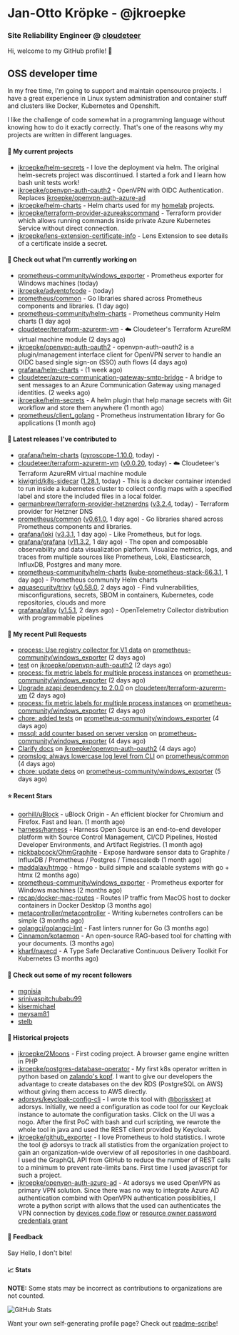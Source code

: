 # Jan-Otto Kröpke - @jkroepke
### Site Reliability Engineer @ [cloudeteer](https://cloudeteer.de/)

Hi, welcome to my GitHub profile! 👋

## OSS developer time
In my free time, I'm going to support and maintain opensource projects. I have a great experience in Linux system administration and container stuff and clusters like Docker, Kubernetes and Openshift.

I like the challenge of code somewhat in a programming language without knowing how to do it exactly correctly. That's one of the reasons why my projects are written in different languages.

#### 🌱 My current projects
- [jkroepke/helm-secrets](https://github.com/jkroepke/helm-secrets) - I love the deployment via helm. The original helm-secrets project was discontinued. I started a fork and I learn how bash unit tests work!
- [jkroepke/openvpn-auth-oauth2](https://github.com/jkroepke/openvpn-auth-oauth2) - OpenVPN with OIDC Authentication. Replaces  [jkroepke/openvpn-auth-azure-ad](https://github.com/jkroepke/openvpn-auth-azure-ad) 
- [jkroepke/helm-charts](https://github.com/jkroepke/helm-charts) - Helm charts used for my [homelab](https://github.com/jkroepke/homelab) projects.
- [jkroepke/terraform-provider-azureakscommand](https://github.com/jkroepke/terraform-provider-azureakscommand) - Terraform provider which allows running commands inside private Azure Kubernetes Service without direct connection.
- [jkroepke/lens-extension-certificate-info](https://github.com/jkroepke/lens-extension-certificate-info) - Lens Extension to see details of a certificate inside a secret.

#### 👷 Check out what I'm currently working on

- [prometheus-community/windows_exporter](https://github.com/prometheus-community/windows_exporter) - Prometheus exporter for Windows machines (today)
- [jkroepke/adventofcode](https://github.com/jkroepke/adventofcode) -  (today)
- [prometheus/common](https://github.com/prometheus/common) - Go libraries shared across Prometheus components and libraries. (1 day ago)
- [prometheus-community/helm-charts](https://github.com/prometheus-community/helm-charts) - Prometheus community Helm charts (1 day ago)
- [cloudeteer/terraform-azurerm-vm](https://github.com/cloudeteer/terraform-azurerm-vm) - ☁️ Cloudeteer&#39;s Terraform AzureRM virtual machine module (2 days ago)
- [jkroepke/openvpn-auth-oauth2](https://github.com/jkroepke/openvpn-auth-oauth2) - openvpn-auth-oauth2 is a plugin/management interface client for OpenVPN server to handle an OIDC based single sign-on (SSO) auth flows (4 days ago)
- [grafana/helm-charts](https://github.com/grafana/helm-charts) -  (1 week ago)
- [cloudeteer/azure-communication-gateway-smtp-bridge](https://github.com/cloudeteer/azure-communication-gateway-smtp-bridge) - A bridge to sent messages to an Azure Communication Gateway using managed identities. (2 weeks ago)
- [jkroepke/helm-secrets](https://github.com/jkroepke/helm-secrets) - A helm plugin that help manage secrets with Git workflow and store them anywhere (1 month ago)
- [prometheus/client_golang](https://github.com/prometheus/client_golang) - Prometheus instrumentation library for Go applications (1 month ago)

#### 🔭 Latest releases I've contributed to

- [grafana/helm-charts](https://github.com/grafana/helm-charts) ([pyroscope-1.10.0](https://github.com/grafana/helm-charts/releases/tag/pyroscope-1.10.0), today) - 
- [cloudeteer/terraform-azurerm-vm](https://github.com/cloudeteer/terraform-azurerm-vm) ([v0.0.20](https://github.com/cloudeteer/terraform-azurerm-vm/releases/tag/v0.0.20), today) - ☁️ Cloudeteer&#39;s Terraform AzureRM virtual machine module
- [kiwigrid/k8s-sidecar](https://github.com/kiwigrid/k8s-sidecar) ([1.28.1](https://github.com/kiwigrid/k8s-sidecar/releases/tag/1.28.1), today) - This is a docker container intended to run inside a kubernetes cluster to collect config maps with a specified label and store the included files in a local folder.
- [germanbrew/terraform-provider-hetznerdns](https://github.com/germanbrew/terraform-provider-hetznerdns) ([v3.2.4](https://github.com/germanbrew/terraform-provider-hetznerdns/releases/tag/v3.2.4), today) - Terraform provider for Hetzner DNS
- [prometheus/common](https://github.com/prometheus/common) ([v0.61.0](https://github.com/prometheus/common/releases/tag/v0.61.0), 1 day ago) - Go libraries shared across Prometheus components and libraries.
- [grafana/loki](https://github.com/grafana/loki) ([v3.3.1](https://github.com/grafana/loki/releases/tag/v3.3.1), 1 day ago) - Like Prometheus, but for logs.
- [grafana/grafana](https://github.com/grafana/grafana) ([v11.3.2](https://github.com/grafana/grafana/releases/tag/v11.3.2), 1 day ago) - The open and composable observability and data visualization platform. Visualize metrics, logs, and traces from multiple sources like Prometheus, Loki, Elasticsearch, InfluxDB, Postgres and many more. 
- [prometheus-community/helm-charts](https://github.com/prometheus-community/helm-charts) ([kube-prometheus-stack-66.3.1](https://github.com/prometheus-community/helm-charts/releases/tag/kube-prometheus-stack-66.3.1), 1 day ago) - Prometheus community Helm charts
- [aquasecurity/trivy](https://github.com/aquasecurity/trivy) ([v0.58.0](https://github.com/aquasecurity/trivy/releases/tag/v0.58.0), 2 days ago) - Find vulnerabilities, misconfigurations, secrets, SBOM in containers, Kubernetes, code repositories, clouds and more
- [grafana/alloy](https://github.com/grafana/alloy) ([v1.5.1](https://github.com/grafana/alloy/releases/tag/v1.5.1), 2 days ago) - OpenTelemetry Collector distribution with programmable pipelines

#### 🔨 My recent Pull Requests

- [process: Use registry collector for V1 data](https://github.com/prometheus-community/windows_exporter/pull/1805) on [prometheus-community/windows_exporter](https://github.com/prometheus-community/windows_exporter) (2 days ago)
- [test](https://github.com/jkroepke/openvpn-auth-oauth2/pull/364) on [jkroepke/openvpn-auth-oauth2](https://github.com/jkroepke/openvpn-auth-oauth2) (2 days ago)
- [process: fix metric labels for multiple process instances](https://github.com/prometheus-community/windows_exporter/pull/1804) on [prometheus-community/windows_exporter](https://github.com/prometheus-community/windows_exporter) (2 days ago)
- [Upgrade azapi dependency to 2.0.0](https://github.com/cloudeteer/terraform-azurerm-vm/pull/45) on [cloudeteer/terraform-azurerm-vm](https://github.com/cloudeteer/terraform-azurerm-vm) (2 days ago)
- [process: fix metric labels for multiple process instances](https://github.com/prometheus-community/windows_exporter/pull/1803) on [prometheus-community/windows_exporter](https://github.com/prometheus-community/windows_exporter) (2 days ago)
- [chore: added tests](https://github.com/prometheus-community/windows_exporter/pull/1800) on [prometheus-community/windows_exporter](https://github.com/prometheus-community/windows_exporter) (4 days ago)
- [mssql: add counter based on server version](https://github.com/prometheus-community/windows_exporter/pull/1799) on [prometheus-community/windows_exporter](https://github.com/prometheus-community/windows_exporter) (4 days ago)
- [Clarify docs](https://github.com/jkroepke/openvpn-auth-oauth2/pull/362) on [jkroepke/openvpn-auth-oauth2](https://github.com/jkroepke/openvpn-auth-oauth2) (4 days ago)
- [promslog: always lowercase log level from CLI](https://github.com/prometheus/common/pull/728) on [prometheus/common](https://github.com/prometheus/common) (4 days ago)
- [chore: update deps](https://github.com/prometheus-community/windows_exporter/pull/1796) on [prometheus-community/windows_exporter](https://github.com/prometheus-community/windows_exporter) (5 days ago)

#### ⭐ Recent Stars

- [gorhill/uBlock](https://github.com/gorhill/uBlock) - uBlock Origin - An efficient blocker for Chromium and Firefox. Fast and lean. (1 month ago)
- [harness/harness](https://github.com/harness/harness) - Harness Open Source is an end-to-end developer platform with Source Control Management, CI/CD Pipelines, Hosted Developer Environments, and Artifact Registries. (1 month ago)
- [nickbabcock/OhmGraphite](https://github.com/nickbabcock/OhmGraphite) - Expose hardware sensor data to Graphite / InfluxDB / Prometheus / Postgres / Timescaledb (1 month ago)
- [maddalax/htmgo](https://github.com/maddalax/htmgo) - htmgo - build simple and scalable systems with go &#43; htmx (2 months ago)
- [prometheus-community/windows_exporter](https://github.com/prometheus-community/windows_exporter) - Prometheus exporter for Windows machines (2 months ago)
- [recap/docker-mac-routes](https://github.com/recap/docker-mac-routes) - Routes IP traffic from MacOS host to docker containers in Docker Desktop (3 months ago)
- [metacontroller/metacontroller](https://github.com/metacontroller/metacontroller) - Writing kubernetes controllers can be simple (3 months ago)
- [golangci/golangci-lint](https://github.com/golangci/golangci-lint) - Fast linters runner for Go (3 months ago)
- [Cinnamon/kotaemon](https://github.com/Cinnamon/kotaemon) - An open-source RAG-based tool for chatting with your documents. (3 months ago)
- [kharf/navecd](https://github.com/kharf/navecd) - A Type Safe Declarative Continuous Delivery Toolkit For Kubernetes (3 months ago)

#### 👯 Check out some of my recent followers

- [mgnisia](https://github.com/mgnisia)
- [srinivaspitchubabu99](https://github.com/srinivaspitchubabu99)
- [kisermichael](https://github.com/kisermichael)
- [meysam81](https://github.com/meysam81)
- [stelb](https://github.com/stelb)

#### 📜 Historical projects
- [jkroepke/2Moons](https://github.com/jkroepke/2Moons) - First coding project. A browser game engine written in PHP
- [jkroepke/postgres-database-operator](https://github.com/jkroepke/postgres-database-operator) - My first k8s operator written in python based on [zalando's kopf](https://github.com/zalando-incubator/kopf). I want to give our developers the advantage to create databases on the dev RDS (PostgreSQL on AWS) without giving them access to AWS directly.
- [adorsys/keycloak-config-cli](https://github.com/adorsys/keycloak-config-cli) - I wrote this tool with [@borisskert](https://github.com/borisskert) at adorsys. Initially, we need a configuration as code tool for our Keycloak instance to automate the configuration tasks. Click on the UI was a nogo. After the first PoC with bash and curl scripting, we rewrote the whole tool in java and used the REST client provided by Keycloak.
- [jkroepke/github_exporter](https://github.com/jkroepke/github_exporter) - I love Prometheus to hold statistics. I wrote the tool @ adorsys to track all statistics from the organization project to gain an organization-wide overview of all repositories in one dashboard. I used the GraphQL API from GitHub to reduce the number of REST calls to a minimum to prevent rate-limits bans. First time I used javascript for such a project.
- [jkroepke/openvpn-auth-azure-ad](https://github.com/jkroepke/openvpn-auth-azure-ad) - At adorsys we used OpenVPN as primary VPN solution. Since there was no way to integrate Azure AD authentication combind with OpenVPN authentication possiblities, I wrote a python script with allows that the used can authenticates the VPN connection by [devices code flow](https://docs.microsoft.com/en-us/azure/active-directory/develop/v2-oauth2-device-code) or [resource owner password credentials grant](https://docs.microsoft.com/en-us/azure/active-directory/develop/v2-oauth-ropc)

#### 💬 Feedback

Say Hello, I don't bite!

#### 📈 Stats

**NOTE:** Some stats may be incorrect as contributions to organizations
are not counted.

![GitHub Stats](https://github-readme-stats.vercel.app/api?username=jkroepke&count_private=false&theme=tokyonight&show_icons=true)

Want your own self-generating profile page? Check out [readme-scribe](https://github.com/muesli/readme-scribe)!
